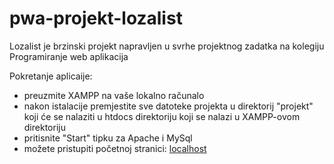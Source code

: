 # pwa-projekt-lozalist
Lozalist je brzinski projekt napravljen u svrhe projektnog zadatka na kolegiju Programiranje web aplikacija

Pokretanje aplicaije:

- preuzmite XAMPP na vaše lokalno računalo
- nakon istalacije premjestite sve datoteke projekta u direktorij "projekt" koji će se nalaziti u htdocs direktoriju koji se nalazi u XAMPP-ovom direktoriju
- pritisnite "Start" tipku za Apache i MySql
- možete pristupiti početnoj stranici: [localhost](http://localhost/projekt/)
